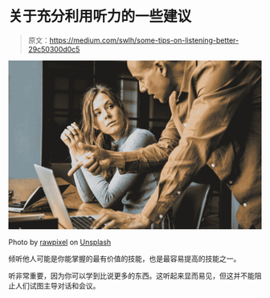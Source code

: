 # 关于充分利用听力的一些建议

> 原文：<https://medium.com/swlh/some-tips-on-listening-better-29c50300d0c5>

![](img/b8100eff7b2dd7eaf0440747186d7414.png)

Photo by [rawpixel](https://unsplash.com/@rawpixel?utm_source=medium&utm_medium=referral) on [Unsplash](https://unsplash.com?utm_source=medium&utm_medium=referral)

倾听他人可能是你能掌握的最有价值的技能，也是最容易提高的技能之一。

听非常重要，因为你可以学到比说更多的东西。这听起来显而易见，但这并不能阻止人们试图主导对话和会议。